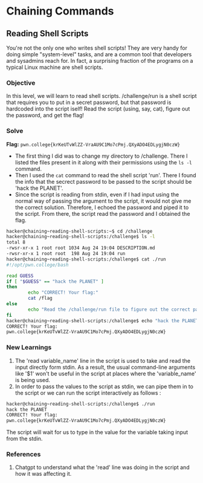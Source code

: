 # Chaining Commands

## Reading Shell Scripts
You're not the only one who writes shell scripts! They are very handy for doing simple "system-level" tasks, and are a common tool that developers and sysadmins reach for. In fact, a surprising fraction of the programs on a typical Linux machine are shell scripts.

### Objective
In this level, we will learn to read shell scripts. /challenge/run is a shell script that requires you to put in a secret password, but that password is hardcoded into the script iself! Read the script (using, say, cat), figure out the password, and get the flag!

### Solve
**Flag:** `pwn.college{krKeUTvWlZZ-VraAU9C1Mo7cPmj.QXyADO4EDLygjN0czW}`

- The first thing I did was to change my directory to /challenge. There I listed the files present in it along with their permissions using the `ls -l` command.
- Then I used the `cat` command to read the shell script 'run'. There I found the info that the secrect password to be passed to the script should be 'hack the PLANET'.
- Since the script is reading from stdin, even if I had input using the normal way of passing the argument to the script, it would not give me the correct solution. Therefore, I echoed the password and piped it to the script. From there, the script read the password and I obtained the flag.

```bash
hacker@chaining~reading-shell-scripts:~$ cd /challenge
hacker@chaining~reading-shell-scripts:/challenge$ ls -l
total 8
-rwsr-xr-x 1 root root 1034 Aug 24 19:04 DESCRIPTION.md
-rwsr-xr-x 1 root root  198 Aug 24 19:04 run
hacker@chaining~reading-shell-scripts:/challenge$ cat ./run
#!/opt/pwn.college/bash

read GUESS
if [ "$GUESS" == "hack the PLANET" ]
then
        echo "CORRECT! Your flag:"
        cat /flag
else
        echo "Read the /challenge/run file to figure out the correct password!"
fi
hacker@chaining~reading-shell-scripts:/challenge$ echo "hack the PLANET" | ./run
CORRECT! Your flag:
pwn.college{krKeUTvWlZZ-VraAU9C1Mo7cPmj.QXyADO4EDLygjN0czW}
```

### New Learnings
1. The 'read variable_name' line in the script is used to take and read the input directly form stdin. As a result, the usual command-line arguments like '$1' won't be useful in the script at places where the 'variable_name' is being used.
2. In order to pass the values to the script as stdin, we can pipe them in to the script or we can run the script interactively as follows :

```bash
hacker@chaining~reading-shell-scripts:/challenge$ ./run
hack the PLANET
CORRECT! Your flag:
pwn.college{krKeUTvWlZZ-VraAU9C1Mo7cPmj.QXyADO4EDLygjN0czW}
```

The script will wait for us to type in the value for the variable taking input from the stdin.

### References
1. Chatgpt to understand what the 'read' line was doing in the script and how it was affecting it. 